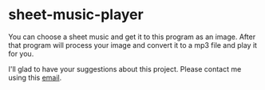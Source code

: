 # sheet-music-player
You can choose a sheet music and get it to this program as an image. After that program will process your image and convert it to a mp3 file and play it for you. 

I'll glad to have your suggestions about this project. Please contact me using this [email](mailto:m.eshtehardian@yahoo.com).
